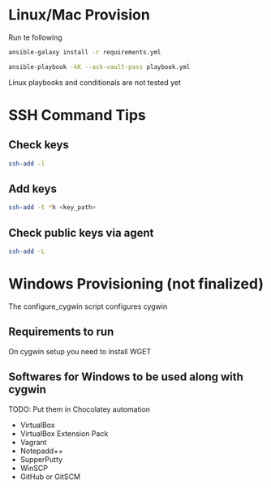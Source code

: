 # Linux/Mac Provision
Run te following

```bash
ansible-galaxy install -r requirements.yml
```

```bash
ansible-playbook -kK --ask-vault-pass playbook.yml
```

Linux playbooks and conditionals are not tested yet

# SSH Command Tips

## Check keys

```bash
ssh-add -l
```

## Add keys

```bash
ssh-add -t *h <key_path>
```

## Check public keys via agent

```bash
ssh-add -L
```


# Windows Provisioning (not finalized)
The configure_cygwin script configures cygwin

## Requirements to run
On cygwin setup you need to install WGET

## Softwares for Windows to be used along with cygwin
TODO: Put them in Chocolatey automation
- VirtualBox
- VirtualBox Extension Pack
- Vagrant
- Notepadd++
- SupperPutty
- WinSCP
- GitHub or GitSCM

